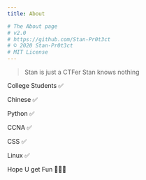 ```yaml
---
title: About

# The About page
# v2.0
# https://github.com/Stan-Pr0t3ct
# © 2020 Stan-Pr0t3ct
# MIT License
---
```




> Stan is just a CTFer
> Stan knows nothing

College Students ✅

Chinese 				  ✅

Python			 		✅

CCNA					    ✅

CSS							✅

Linux						 ✅



Hope U get Fun 🙏🙏🙏
